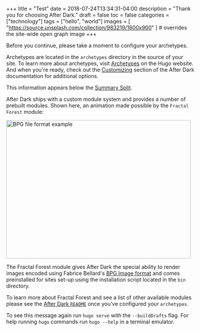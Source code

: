 +++
title = "Test"
date = 2018-07-24T13:34:31-04:00
description = "Thank you for choosing After Dark."
draft = false
toc = false
categories = ["technology"]
tags = ["hello", "world"]
images = [
  "https://source.unsplash.com/collection/983219/1600x900"
] # overrides the site-wide open graph image
+++

Before you continue, please take a moment to configure your archetypes.

Archetypes are located in the `archetypes` directory in the source of your site. To learn more about archetypes, visit [Archetypes](https://gohugo.io/content-management/archetypes/) on the Hugo website. And when you're ready, check out the [Customizing](https://git.habd.as/comfusion/after-dark#customizing) section of the After Dark documentation for additional options.

<!--more-->
This information appears below the [Summary Split](https://gohugo.io/content-management/summaries/).

After Dark ships with a custom module system and provides a number of prebuilt modules. Shown here, an animation made possible by the `Fractal Forest` module:

<img width="494" height="371" src="/bpg/cinemagraph-6.bpg" alt="BPG file format example">

The Fractal Forest module gives After Dark the special ability to render images encoded using Fabrice Bellard's [BPG Image format](https://bellard.org/bpg/) and comes preinstalled for sites set-up using the installation script located in the `bin` directory.

To learn more about Fractal Forest and see a list of other available modules please see the [After Dark `README`](https://git.habd.as/comfusion/after-dark#after-dark) once you've configured your `archetypes`.

To see this message again run `hugo serve` with the `--buildDrafts` flag. For help running `hugo` commands run `hugo --help` in a terminal emulator.
